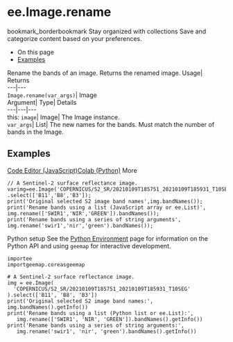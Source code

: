  
#  ee.Image.rename
bookmark_borderbookmark Stay organized with collections  Save and categorize content based on your preferences. 
  * On this page
  * [Examples](https://developers.google.com/earth-engine/apidocs/ee-image-rename#examples)


Rename the bands of an image. 
Returns the renamed image.
Usage| Returns  
---|---  
`Image.rename(var_args)`| Image  
Argument| Type| Details  
---|---|---  
this: `image`| Image| The Image instance.  
`var_args`| List| The new names for the bands. Must match the number of bands in the Image.  
## Examples
[Code Editor (JavaScript)](https://developers.google.com/earth-engine/apidocs/ee-image-rename#code-editor-javascript-sample)[Colab (Python)](https://developers.google.com/earth-engine/apidocs/ee-image-rename#colab-python-sample) More
```
// A Sentinel-2 surface reflectance image.
varimg=ee.Image('COPERNICUS/S2_SR/20210109T185751_20210109T185931_T10SEG')
.select(['B11','B8','B3']);
print('Original selected S2 image band names',img.bandNames());
print('Rename bands using a list (JavaScript array or ee.List)',
img.rename(['SWIR1','NIR','GREEN']).bandNames());
print('Rename bands using a series of string arguments',
img.rename('swir1','nir','green').bandNames());
```
Python setup
See the [ Python Environment](https://developers.google.com/earth-engine/guides/python_install) page for information on the Python API and using `geemap` for interactive development.
```
importee
importgeemap.coreasgeemap
```
```
# A Sentinel-2 surface reflectance image.
img = ee.Image(
  'COPERNICUS/S2_SR/20210109T185751_20210109T185931_T10SEG'
).select(['B11', 'B8', 'B3'])
print('Original selected S2 image band names:', img.bandNames().getInfo())
print('Rename bands using a list (Python list or ee.List):',
   img.rename(['SWIR1', 'NIR', 'GREEN']).bandNames().getInfo())
print('Rename bands using a series of string arguments:',
   img.rename('swir1', 'nir', 'green').bandNames().getInfo())
```

